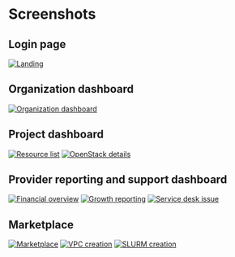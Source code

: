 # Screenshots

## Login page

[![Landing](img/login.png)](img/login.png)

## Organization dashboard

[![Organization dashboard](img/org-dashboard.png)](img/org-dashboard.png)

## Project dashboard

[![Resource list](img/project-resource-list.png)](img/project-resource-list.png)
[![OpenStack details](img/project-openstack-details.png)](img/project-openstack-details.png)

## Provider reporting and support dashboard

[![Financial overview](img/support-financial.png)](img/support-financial.png)
[![Growth reporting](img/support-growth.png)](img/support-growth.png)
[![Service desk issue](img/support-issues.png)](img/support-issues.png)

## Marketplace

[![Marketplace](img/marketplace.png)](img/marketplace.png)
[![VPC creation](img/marketplace-vpc.png)](img/marketplace-vpc.png)
[![SLURM creation](img/marketplace-slurm.png)](img/marketplace-slurm.png)
